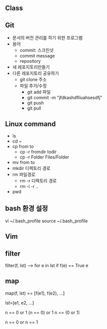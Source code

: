 ## Class


## Git
- 문서의 버전 관리를 하기 위한 프로그램
- 용어
	- commit: 스크린샷
	- commit message
	- repository
- 새 레포지토리만들기
- 다른 레포지토리 공유하기
	- git clone 주소
	- 파일 추가/수정 
		- git add 파일
		- git commit -m "jfdkashdfliuahsesdfj"
		- git push
		- git pull


## Linux command
- ls
- cd ~
- cp from to
	- cp -r fromdir todir
	- cp -r Folder Files/Folder
- mv from to
- mkdir 디렉토리 경로
- rm 파일경로
	- rm -r 디렉토리 경로
	- rm -i -r ..
- pwd

## bash 환경 설정
vi ~/.bash_profile
source ~/.bash_profile

## Vim



## filter


filter(f, lst) --> for e in lst 
						if f(e) == True
							e

## map

map(f, lst) == [f(e1), f(e2), ...]



lst=[e1, e2, ...]

n == 0 or 1
(n == 0) or 1
n == (0 or 1)

n == 0 or n == 1

